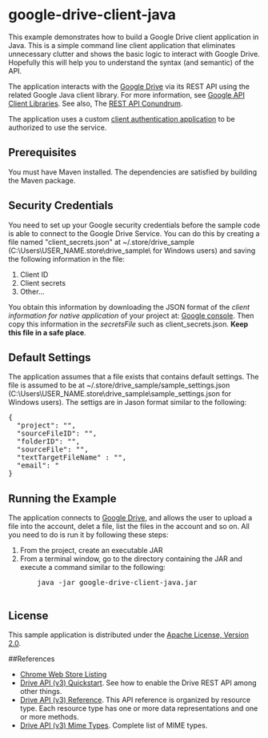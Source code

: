 # google-drive-client-java

This example demonstrates how to build a Google Drive client application in Java.
This is a simple command line client application that eliminates unnecessary clutter and shows the basic logic to interact with Google Drive. Hopefully this will help you to understand the syntax (and semantic) of the API.

The application interacts with the <a href="https://developers.google.com/drive/web/about-sdk" target="_blank">Google Drive</a> via its REST API using the related Google Java client library. For more information, see <a href="https://developers.google.com/api-client-library/" target="_blank">Google API Client Libraries</a>.  See also, The <a href="http://acloudysky.com/?s=conundrum" target="_blank">REST API Conundrum</a>. 

The application uses a custom <a href="http://acloudysky.com/authenticate-google-cloud-service-client-application/" target="_blank">client authentication application</a> to be authorized to use the service.     


<h2>Prerequisites</h2>
You must have Maven installed. The dependencies are satisfied by building the Maven package.

<h2>Security Credentials</h2>
You need to set up your Google security credentials before the sample code is able to connect to the Google Drive Service. You can do this by creating a file named "client_secrets.json" at ~/.store/drive_sample (C:\Users\USER_NAME.store\drive_sample\ for Windows users) and saving the following information in the file:
<ol>
	<li>Client ID</li>
	<li>Client secrets</li>
	<li>Other... </li>
</ol>
You obtain this information by downloading the JSON format of the <i>client information for native application</i> of your project at: 
<a href="https://console.developers.google.com/project" target="_blank">Google console</a>. Then copy this information in the <i>secretsFile</i> such as client_secrets.json. <b>Keep this file in a safe place</b>.


<h2>Default Settings</h2>
The application assumes that a file exists that contains default settings. The file is assumed to be at ~/.store/drive_sample/sample_settings.json  (C:\Users\USER_NAME.store\drive_sample\sample_settings.json for Windows users). The settigs are in Jason format similar to the following: 

<pre>
{
  "project": "<your project ID>",
  "sourceFileID": "<default source file ID>",
  "folderID": "<default source folder ID>",
  "sourceFile": "<default source file name>",
  "textTargetFileName" : "<default target file name>",
  "email": "<your e-mail">
}
</pre>
			 
<h2>Running the Example</h2>
The application connects to <a href="https://developers.google.com/drive/" target="_blank">Google Drive</a>, and allows the user to upload a file into the account, delet a file, list the files in the account and so on. All you need to do is run it by following these steps:
<ol>
	<li>From the project, create an executable JAR</li>
	<li>From a terminal window, go to the directory containing the JAR and execute a command similar to 
	the following:   
	<pre>
  	java -jar google-drive-client-java.jar
	</pre>	
	</li>
</ol> 

<h2>License</h2>
This sample application is distributed under the <a href="http://www.apache.org/licenses/LICENSE-2.0" target="_blank">Apache License, Version 2.0</a>.

##References
* [Chrome Web Store Listing](https://developers.google.com/drive/v3/web/listing "Create a Web listing using Google Drive")
* [Drive API (v3) Quickstart](https://developers.google.com/drive/v3/web/quickstart/java "Quickstart for Java"). See how to enable the Drive REST API among other things.
* [Drive API (v3) Reference](https://developers.google.com/drive/v3/reference/ "Quickstart for Java"). This API reference is organized by resource type. Each resource type has one or more data representations and one or more methods.
* [Drive API (v3) Mime Types](https://github.com/google/google-drive-proxy/blob/master/DriveProxy/API/MimeType.cs "Mime Types"). Complete list of MIME types.
